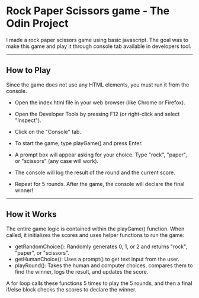 # Rock Paper Scissors game - The Odin Project

I made a rock paper scissors game using basic javascript. The goal was to make this game and play it through console tab available in developers tool.

***

## How to Play

Since the game does not use any HTML elements, you must run it from the console.

* Open the index.html file in your web browser (like Chrome or Firefox).

* Open the Developer Tools by pressing F12 (or right-click and select "Inspect").

* Click on the "Console" tab.

* To start the game, type playGame() and press Enter.

* A prompt box will appear asking for your choice. Type "rock", "paper", or "scissors" (any case will work).

* The console will log the result of the round and the current score.

* Repeat for 5 rounds. After the game, the console will declare the final winner!

---

## How it Works

The entire game logic is contained within the playGame() function. When called, it initializes the scores and uses helper functions to run the game:

* getRandomChoice(): Randomly generates 0, 1, or 2 and returns "rock", "paper", or "scissors".
* getHumanChoice(): Uses a prompt() to get text input from the user.
* playRound(): Takes the human and computer choices, compares them to find the winner, logs the result, and updates the score.

A for loop calls these functions 5 times to play the 5 rounds, and then a final if/else block checks the scores to declare the winner.
